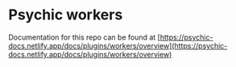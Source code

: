 # Psychic workers

Documentation for this repo can be found at [https://psychic-docs.netlify.app/docs/plugins/workers/overview](https://psychic-docs.netlify.app/docs/plugins/workers/overview)
